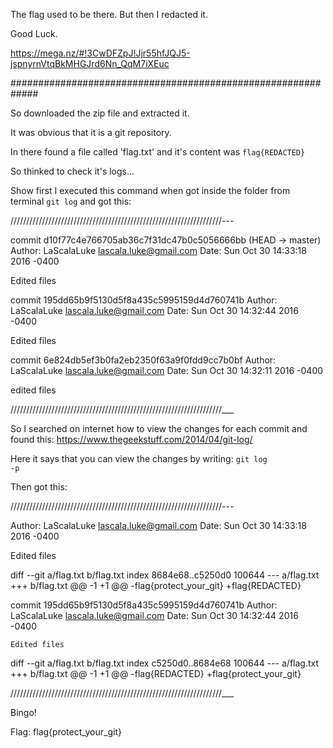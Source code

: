 The flag used to be there. But then I redacted it. 

Good Luck. 

https://mega.nz/#!3CwDFZpJ!Jjr55hfJQJ5-jspnyrnVtqBkMHGJrd6Nn_QqM7iXEuc

#############################################################

So downloaded the zip file and extracted it.

It was obvious that it is a git repository.

In there found a file called 'flag.txt' and it's content was <code>flag{REDACTED}</code>

So thinked to check it's logs...

Show first I executed this command when got inside the folder from terminal <code>git log</code> and got this:

///////////////////////////////////////////////////////////////////---

commit d10f77c4e766705ab36c7f31dc47b0c5056666bb (HEAD -> master)
Author: LaScalaLuke <lascala.luke@gmail.com>
Date:   Sun Oct 30 14:33:18 2016 -0400

Edited files

commit 195dd65b9f5130d5f8a435c5995159d4d760741b
Author: LaScalaLuke <lascala.luke@gmail.com>
Date:   Sun Oct 30 14:32:44 2016 -0400

Edited files

commit 6e824db5ef3b0fa2eb2350f63a9f0fdd9cc7b0bf
Author: LaScalaLuke <lascala.luke@gmail.com>
Date:   Sun Oct 30 14:32:11 2016 -0400

edited files
    
///////////////////////////////////////////////////////////////////___

So I searched on internet how to view the changes for each commit and found this:
https://www.thegeekstuff.com/2014/04/git-log/

Here it says that you can view the changes by writing:
<code>git log -p</code>

Then got this:

///////////////////////////////////////////////////////////////////---

Author: LaScalaLuke <lascala.luke@gmail.com>
Date:   Sun Oct 30 14:33:18 2016 -0400

Edited files

diff --git a/flag.txt b/flag.txt
index 8684e68..c5250d0 100644
--- a/flag.txt
+++ b/flag.txt
@@ -1 +1 @@
-flag{protect_your_git}
+flag{REDACTED}

commit 195dd65b9f5130d5f8a435c5995159d4d760741b
Author: LaScalaLuke <lascala.luke@gmail.com>
Date:   Sun Oct 30 14:32:44 2016 -0400

    Edited files

diff --git a/flag.txt b/flag.txt
index c5250d0..8684e68 100644
--- a/flag.txt
+++ b/flag.txt
@@ -1 +1 @@
-flag{REDACTED}
+flag{protect_your_git}

///////////////////////////////////////////////////////////////////___

Bingo!

Flag: flag{protect_your_git}

